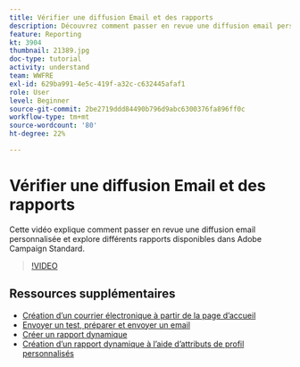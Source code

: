 ```yaml
---
title: Vérifier une diffusion Email et des rapports
description: Découvrez comment passer en revue une diffusion email personnalisée et explorer les différents rapports disponibles dans Adobe Campaign Standard.
feature: Reporting
kt: 3904
thumbnail: 21389.jpg
doc-type: tutorial
activity: understand
team: WWFRE
exl-id: 629ba991-4e5c-419f-a32c-c632445afaf1
role: User
level: Beginner
source-git-commit: 2be2719ddd84490b796d9abc6300376fa896ff0c
workflow-type: tm+mt
source-wordcount: '80'
ht-degree: 22%

---
```


# Vérifier une diffusion Email et des rapports

Cette vidéo explique comment passer en revue une diffusion email personnalisée et explore différents rapports disponibles dans Adobe Campaign Standard.

>[!VIDEO](https://video.tv.adobe.com/v/21389?quality=12)

## Ressources supplémentaires

* [Création d’un courrier électronique à partir de la page d’accueil](/help/communication-channels/email/create-email-from-homepage.md)
* [Envoyer un test, préparer et envoyer un email](/help/communication-channels/email/sending-test-preparing-sending-email.md)
* [Créer un rapport dynamique](/help/reporting/creating-a-dynamic-report.md)
* [Création d’un rapport dynamique à l’aide d’attributs de profil personnalisés](/help/reporting/custom-profile-attributes-dynamic-reports.md)
